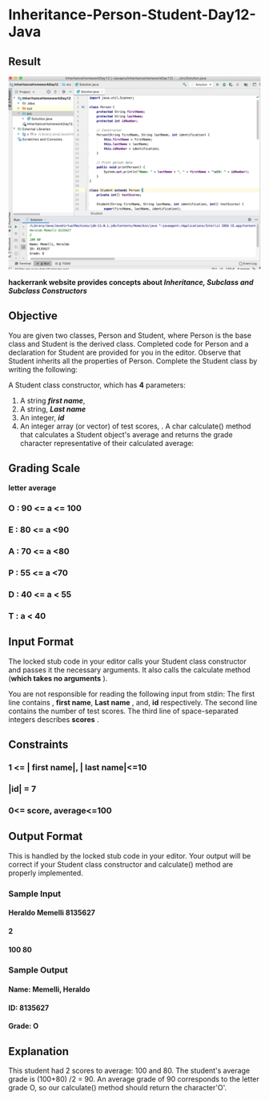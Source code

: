 # Inheritance-Person-Student-Day12-Java

## Result

<img width="964" alt="Inheritance-Person-Student" src="https://github.com/jaimehernan95/Inheritance-Person-Student-Day12-Java/blob/master/images/inheritanceHomework.png">


 **hackerrank website provides concepts about _Inheritance,  Subclass and Subclass Constructors_**

## Objective

You are given two classes, Person and Student, where Person is the base class and Student is the derived class. Completed code for Person and a declaration for Student are provided for you in the editor. Observe that Student inherits all the properties of Person.
Complete the Student class by writing the following:

A Student class constructor, which has **4** parameters:

1. A string _**first name**_,
2. A string, _**Last name**_
3. An integer, _**id**_
4. An integer array (or vector) of test scores, .
A char calculate() method that calculates a Student object's average and returns the grade character representative of their calculated average:

## Grading Scale
**letter**     **average**
### O :     90 <= a <= 100
### E :     80  <= a <90
### A :     70  <= a <80
### P :     55  <= a <70
### D :     40  <= a < 55
### T :         a   <  40
 
## Input Format

The locked stub code in your editor calls your Student class constructor and passes it the necessary arguments. It also calls the calculate method (**which takes no arguments** ).

You are not responsible for reading the following input from stdin:
The first line contains , **first name**, **Last name** , and, **id**   respectively. The second line contains the number of test scores. The third line of space-separated integers describes **scores** .

## Constraints

### 1 <= | first name|, | last name|<=10
###  |id| = 7
### 0<= score, average<=100

## Output Format

This is handled by the locked stub code in your editor. Your output will be correct if your Student class constructor and calculate() method are properly implemented.

### Sample Input

#### Heraldo Memelli 8135627 
#### 2
#### 100 80

### Sample Output

#### Name: Memelli, Heraldo 
#### ID: 8135627
#### Grade: O

## Explanation
This student had 2 scores to average: 100 and 80. The student's average grade is  (100+80) /2 = 90. An average grade of  90 corresponds to the letter grade O, so our calculate() method should return the character'O'.


  
